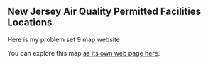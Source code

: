 ## New Jersey Air Quality Permitted Facilities Locations

Here is my problem set 9 map website

You can explore this map [as its own web page here](nj_air.html).
